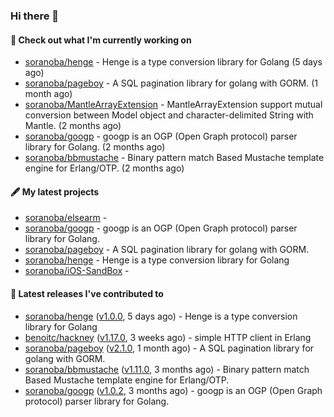 ### Hi there 👋

#### 👷  Check out what I'm currently working on

- [soranoba/henge](https://github.com/soranoba/henge) - Henge is a type conversion library for Golang (5 days ago)
- [soranoba/pageboy](https://github.com/soranoba/pageboy) - A SQL pagination library for golang with GORM. (1 month ago)
- [soranoba/MantleArrayExtension](https://github.com/soranoba/MantleArrayExtension) - MantleArrayExtension support mutual conversion between Model object and character-delimited String with Mantle. (2 months ago)
- [soranoba/googp](https://github.com/soranoba/googp) - googp is an OGP (Open Graph protocol) parser library for Golang. (2 months ago)
- [soranoba/bbmustache](https://github.com/soranoba/bbmustache) - Binary pattern match Based Mustache template engine for Erlang/OTP. (2 months ago)

#### 🖋️  My latest projects

- [soranoba/elsearm](https://github.com/soranoba/elsearm) - 
- [soranoba/googp](https://github.com/soranoba/googp) - googp is an OGP (Open Graph protocol) parser library for Golang.
- [soranoba/pageboy](https://github.com/soranoba/pageboy) - A SQL pagination library for golang with GORM.
- [soranoba/henge](https://github.com/soranoba/henge) - Henge is a type conversion library for Golang
- [soranoba/iOS-SandBox](https://github.com/soranoba/iOS-SandBox) - 

#### 🚀  Latest releases I've contributed to

- [soranoba/henge](https://github.com/soranoba/henge) ([v1.0.0](https://github.com/soranoba/henge/releases/tag/v1.0.0), 5 days ago) - Henge is a type conversion library for Golang
- [benoitc/hackney](https://github.com/benoitc/hackney) ([v1.17.0](https://github.com/benoitc/hackney/releases/tag/v1.17.0), 3 weeks ago) - simple HTTP client in Erlang
- [soranoba/pageboy](https://github.com/soranoba/pageboy) ([v2.1.0](https://github.com/soranoba/pageboy/releases/tag/v2.1.0), 1 month ago) - A SQL pagination library for golang with GORM.
- [soranoba/bbmustache](https://github.com/soranoba/bbmustache) ([v1.11.0](https://github.com/soranoba/bbmustache/releases/tag/v1.11.0), 3 months ago) - Binary pattern match Based Mustache template engine for Erlang/OTP.
- [soranoba/googp](https://github.com/soranoba/googp) ([v1.0.2](https://github.com/soranoba/googp/releases/tag/v1.0.2), 3 months ago) - googp is an OGP (Open Graph protocol) parser library for Golang.
